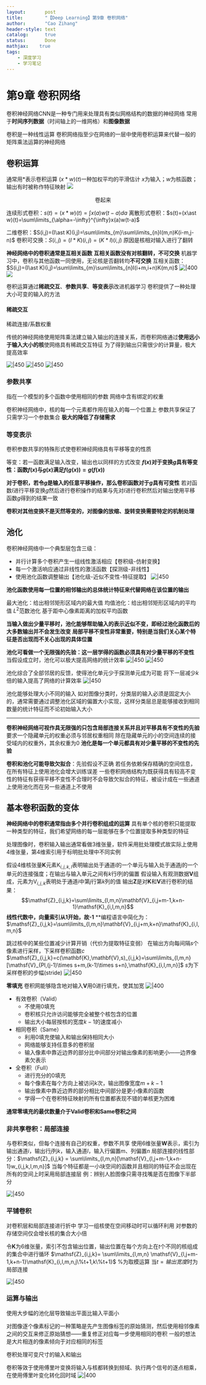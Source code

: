 ```yaml
---
layout:       post
title:        "【Deep Learning】第9章 卷积网络"
author:       "Cao Zihang"
header-style: text
catalog:      true
status:		  Done
mathjax: 	true
tags:
    - 深度学习
    - 学习笔记
---
```

# 第9章 卷积网络
卷积神经网络CNN是一种专门用来处理具有类似网格结构的数据的神经网络
常用于**时间序列数据**（时间轴上的一维网格）和**图像数据**

卷积是一种线性运算
卷积网络指至少在网络的一层中使用卷积运算来代替一般的矩阵乘法运算的神经网络

## 卷积运算
通常用$\ast$表示卷积运算
$(x\ast w)(t)$一种加权平均的平滑估计
$x$为输入；$w$为核函数；输出有时被称作特征映射
![](https://img.caozihang.com/img/202212201824933.png)

<center>卷起来</center>

连续形式卷积：$s(t)=(x\ast w)(t)=\int x(a)w(t-a)da$
离散形式卷积：$s(t)=(x\ast w)(t)=\sum\limits_{\alpha=-\infty}^{\infty}x(a)w(t-a)$

二维卷积：$S(i,j)=(I\ast K)(i,j)=\sum\limits_{m}\sum\limits_{n}I(m,n)K(i-m,j-n)$
卷积可交换：$S(i,j)=(I\ast K)(i,j)=(K\ast I)(i,j)$
原因是核相对输入进行了翻转

**神经网络中的卷积通常是互相关函数**
**互相关函数没有对核翻转，不可交换**
机器学习中，卷积与其他函数一同使用，无论核是否翻转均**不可交换**
互相关函数：$S(i,j)=(I\ast K)(i,j)=\sum\limits_{m}\sum\limits_{n}I(i+m,i+n)K(m,n)$
![|400](https://img.caozihang.com/img/202212201825997.jpg)![](https://img-blog.csdnimg.cn/img_convert/4d2d28eed25127950d23af855efbf958.png)

卷积运算通过**稀疏交互**、**参数共享**、**等变表示**改进机器学习
卷积提供了一种处理大小可变的输入的方法

#### 稀疏交互
稀疏连接/系数权重

传统的神经网络使用矩阵乘法建立输入输出的连接关系，而卷积网络通过**使用远小于输入大小的核**使网络具有稀疏交互特征
为了得到输出只需很少的计算量，极大提高效率

![|450](https://img.caozihang.com/img/202212201826168.jpg)
![|450](https://img.caozihang.com/img/202212201828364.jpg)
![|450](https://img.caozihang.com/img/202212201829796.jpg)

### 参数共享
指在一个模型的多个函数中使用相同的参数
网络中含有绑定的权重

卷积神经网络中，核的每一个元素都作用在输入的每一个位置上
参数共享保证了只需学习一个参数集合
**极大的降低了存储需求**

### 等变表示
卷积参数共享的特殊形式使卷积神经网络具有平移等变的性质

等变：若一函数满足输入改变，输出也以同样的方式改变
**$f(x)$对于变换$g$具有等变性：函数$f(x)$与$g(x)$满足$f(g(x))=g(f(x))$**

**对于卷积，若令$g$是输入的任意平移操作，那么卷积函数对于$g$具有可变性**
若对函数$I$进行平移变换$g$然后进行卷积操作的结果与先对$I$进行卷积然后对输出使用平移函数$g$得到的结果一致

**卷积对其他变换不是天然等变的，对图像的放缩、旋转变换需要特定的机制处理**

## 池化
卷积神经网络中一个典型层包含三级：
- 并行计算多个卷积产生一组线性激活相应【卷积级-仿射变换】
- 每一个激活响应通过非线性的激活函数【探测级-非线性】
- 使用池化函数调整输出【池化级-近似不变性-特征提取】
![|450](https://img.caozihang.com/img/202212201831912.jpg)

**池化函数使用每一位置的相邻输出的总体统计特征来代替网络在该位置的输出**

最大池化：给出相邻矩形区域内的最大值
均值池化：给出相邻矩形区域内的平均值
$L^{2}$范数池化
基于距中心像素距离的加权平均函数

**当输入做出少量平移时，池化能够帮助输入的表示近似不变，即经过池化函数后的大多数输出并不会发生改变**
**局部平移不变性非常重要，特别是当我们关心某个特征是否出现而不关心出现的具体位置**

**池化可看做一个无限强的先验：这一层学得的函数必须具有对少量平移的不变性**
当假设成立时，池化可以极大提高网络的统计效率
![|450](https://img.caozihang.com/img/202212201833801.jpg)
![|450](https://img.caozihang.com/img/202212201834091.jpg)

池化综合了全部邻居的反馈，使得池化单元少于探测单元成为可能
将下一层减少$k$倍的输入提高了网络的计算效率
![|450](https://img.caozihang.com/img/202212201834521.jpg)

池化能够处理大小不同的输入
如对图像分类时，分类层的输入必须是固定大小的，通常需要通过调整池化区域的偏置大小实现，这样分类层总是能够接收到相同数量的统计特征而不论初始输入大小

---
**卷积神经网络可视作具无限强的只包含局部连接关系并且对平移具有不变性的先验**
要求一个隐藏单元的权重必须与邻居权重相同
除在隐藏单元的小的空间连续的接受域内的权重外，其余权重为0
**池化是每一个单元都具有对少量平移的不变性的先验**

**卷积和池化可能导致欠拟合**：先验假设不正确
若任务依赖保存精确的空间信息，在所有特征上使用池化会增大训练误差
一些卷积网络结构为既获得具有较高不变性的特征有获得平移不变性不合理时不会导致欠拟合的特征，被设计成在一些通道上使用池化而在另一些通道上不使用

## 基本卷积函数的变体
**神经网络中的卷积通常指由多个并行卷积组成的运算**
具有单个核的卷积只能提取一种类型的特征，我们希望网络的每一层能够在多个位置提取多种类型的特征

处理图像时，卷积输入输出通常看做3维张量，软件采用批处理模式故实际上使用4维张量，第4维索引用于标明批处理中不同实例

假设4维核张量$\mathbf{K}$元素$\mathsf{K}_{i,j,k,l}$表明输出处于通道$i$的一个单元与输入处于通道$j$的一个单元的连接强度；在输出与输入单元之间有$k$行$l$列的偏置
假设输入有观测数据$\mathbf{V}$组成，元素为$\mathsf{V}_{i,j,k}$表明处于通道$i$中第$j$行第$k$列的值
输出$\mathbf{Z}$是对$\mathbf{K}$和$\mathbf{V}$进行卷积的结果：
$$\mathsf{Z}_{i,j,k}=\sum\limits_{l,m,n}\mathbf{V}_{i,j+m-1,k+n-1}\mathsf{K}_{i,l,m,n}$$
**线性代数中，向量索引从1开始，故-1**
**编程语言中简化为：$\mathsf{Z}_{i,j,k}=\sum\limits_{l,m,n}\mathbf{V}_{i,j+m,k+n}\mathsf{K}_{i,l,m,n}$

跳过核中的某些位置减少计算开销（代价为提取特征变弱）
在输出方向每间隔$s$个像素进行采样，下采样卷积函数$c$
$\mathsf{Z}_{i,j,k}=c(\mathbf{K},\mathbf{V},s)_{i,j,k}=\sum\limits_{l,m,n}[\mathsf{V}_{Pl,(j-1)\times s+m,(k-1)\times s+n},\mathsf{K}_{i,l,m,n}]$
$s$为下采样卷积的步幅(stride)
![|450](https://img.caozihang.com/img/202212201836254.jpg)

**零填充**
卷积网能够隐含地对输入$\mathbf{V}$用0进行填充，使其加宽
![|400](https://img.caozihang.com/img/202212201837182.jpg)

- 有效卷积（Valid）
	- 不使用0填充
	- 卷积核只允许访问能够完全被整个核包含的位置
	- 输出大小每层按核的宽度$k-1$的速度减小
- 相同卷积（Same）
	- 利用0填充使输入和输出保持相同大小
	- 网络能够支持任意多的卷积层
	- 输入像素中靠近边界的部分比中间部分对输出像素的影响更小——边界像素欠表示
- 全卷积（Full）
	- 进行充分的0填充
	- 每个像素在每个方向上被访问$k$次，输出图像宽度$m+k-1$
	- 输出像素中靠近边界的部分相比中间部分是更小像素的函数
	- 学得一个在卷积特征映射的所有位置都表现不错的单核更为困难

**通常零填充的最优数量介于Valid卷积和Same卷积之间**

### 非共享卷积：局部连接
与卷积类似，但每个连接有自己的权重，参数不共享
使用6维张量$\mathbf{W}$表示，索引为输出通道$i$，输出行$j$列$k$，输入通道$l$，输入行偏置$m$、列偏置$n$
局部连接的线性部分：$\mathsf{Z}_{i,j,k} = \sum\limits_{l,m,n}[\mathsf{V}_{l,j+m-1,k+n-1}w_{i,j,k,l,m,n}]$
当每个特征都是一小块空间的函数并且相同的特征不会出现在所有的空间上时采用局部连接层
例：辨别人脸图像只需寻找嘴是否在图像下半部分

![|450](https://img.caozihang.com/img/202212201838064.jpg)

### 平铺卷积
对卷积层和局部连接进行折中
学习一组核使在空间移动时可以循环利用
对参数的存储空间仅会增长核的集合大小倍

令$\mathbf{K}$为6维张量，索引不包含输出位置，输出位置在每个方向上在$t$个不同的核组成的集合中进行循环
$\mathsf{Z}_{i,j,k}= \sum\limits_{l,m,n} \mathsf{V}_{l,j+m-1,k+n-1}\mathsf{K}_{i,l,m,n,j\%t+1,k\%t+1}$
$\%$为取模运算
当$t=输出宽度$时为局部连接

![|450](https://img.caozihang.com/img/202212201840460.jpg)

### 运算与输出
使用大步幅的池化层导致输出平面比输入平面小

对图像逐个像素标记的一种策略是先产生图像标签的原始猜测，然后使用相邻像素之间的交互来修正原始猜想——重复修正对应每一步使用相同的卷积
一般的想法是大片相连的像素倾向于对应相同的标签

卷积处理可变尺寸的输入和输出

卷积等效于使用傅里叶变换将输入与核都转换到频域、执行两个信号的逐点相乘，在使用傅里叶变化转化回时域
![|400](https://img.caozihang.com/img/202212201841027.png)

